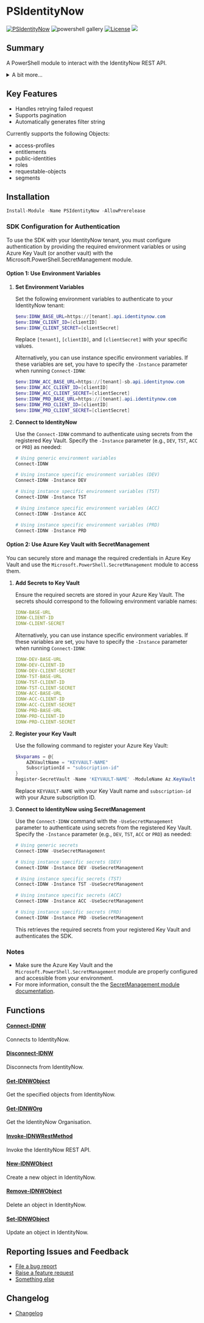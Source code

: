 # PSIdentityNow
[![PSIdentityNow](https://img.shields.io/powershellgallery/v/PSIdentityNow.svg?style=flat-square&label=Powershell%20Gallery)](https://www.powershellgallery.com/packages/PSIdentityNow/)
![powershell gallery](https://img.shields.io/powershellgallery/dt/PSIdentityNow)
[![License](https://img.shields.io/badge/license-GPL&ndash;3.0-blue.svg)](https://github.com/EUCTechTopics/PSIdentityNow/blob/main/LICENSE) 
<img src="https://img.shields.io/badge/supports ps-core-blue.svg"></img>

## Summary
A PowerShell module to interact with the IdentityNow REST API.

<details>
<summary>A bit more...</summary>
I’m excited to share my first publicly released PowerShell module!<br>
I decided to create this because the official SailPoint PowerShell module didn’t quite meet my needs when it came to error handling and ease of use.<br>
My goal was to keep things as simple and modular as possible.<br>
If you run into any bugs or have feedback, please let me know by raising an issue—I’d love to hear from you!<br>
</details>

## Key Features

- Handles retrying failed request
- Supports pagination
- Automatically generates filter string

Currently supports the following Objects:
 - access-profiles
 - entitlements
 - public-identities
 - roles
 - requestable-objects
 - segments

## Installation
```powershell
Install-Module -Name PSIdentityNow -AllowPrerelease
```

### SDK Configuration for Authentication

To use the SDK with your IdentityNow tenant, you must configure authentication by providing the required environment variables or using Azure Key Vault (or another vault) with the Microsoft.PowerShell.SecretManagement module.

#### Option 1: Use Environment Variables

1. **Set Environment Variables**

   Set the following environment variables to authenticate to your IdentityNow tenant:

   ``` powershell
   $env:IDNW_BASE_URL=https://[tenant].api.identitynow.com
   $env:IDNW_CLIENT_ID=[clientID]
   $env:IDNW_CLIENT_SECRET=[clientSecret]
   ```

   Replace `[tenant]`, `[clientID]`, and `[clientSecret]` with your specific values.

   Alternatively, you can use instance specific environment variables. If these variables are set, you have to specify the `-Instance` parameter when running `Connect-IDNW`:

   ```powershell
   $env:IDNW_ACC_BASE_URL=https://[tenant]-sb.api.identitynow.com
   $env:IDNW_ACC_CLIENT_ID=[clientID]
   $env:IDNW_ACC_CLIENT_SECRET=[clientSecret]
   $env:IDNW_PRD_BASE_URL=https://[tenant].api.identitynow.com
   $env:IDNW_PRD_CLIENT_ID=[clientID]
   $env:IDNW_PRD_CLIENT_SECRET=[clientSecret]
   ```

2. **Connect to IdentityNow**

   Use the `Connect-IDNW` command to authenticate using secrets from the registered Key Vault. Specify the `-Instance` parameter (e.g., `DEV`, `TST`, `ACC` or `PRD`) as needed:


   ```powershell
   # Using generic environment variables
   Connect-IDNW

   # Using instance specific environment variables (DEV)
   Connect-IDNW -Instance DEV

   # Using instance specific environment variables (TST)
   Connect-IDNW -Instance TST

   # Using instance specific environment variables (ACC)
   Connect-IDNW -Instance ACC

   # Using instance specific environment variables (PRD)
   Connect-IDNW -Instance PRD
   ```

#### Option 2: Use Azure Key Vault with SecretManagement
You can securely store and manage the required credentials in Azure Key Vault and use the `Microsoft.PowerShell.SecretManagement` module to access them.

1. **Add Secrets to Key Vault**

   Ensure the required secrets are stored in your Azure Key Vault. The secrets should correspond to the following environment variable names:

   ``` yaml
   IDNW-BASE-URL
   IDNW-CLIENT-ID
   IDNW-CLIENT-SECRET
   ```

   Alternatively, you can use instance specific environment variables. If these variables are set, you have to specify the `-Instance` parameter when running `Connect-IDNW`:

   ``` yaml
   IDNW-DEV-BASE-URL
   IDNW-DEV-CLIENT-ID
   IDNW-DEV-CLIENT-SECRET
   IDNW-TST-BASE-URL
   IDNW-TST-CLIENT-ID
   IDNW-TST-CLIENT-SECRET
   IDNW-ACC-BASE-URL
   IDNW-ACC-CLIENT-ID
   IDNW-ACC-CLIENT-SECRET
   IDNW-PRD-BASE-URL
   IDNW-PRD-CLIENT-ID
   IDNW-PRD-CLIENT-SECRET
   ```

2. **Register your Key Vault**

   Use the following command to register your Azure Key Vault:

   ```powershell
   $kvparams = @{
       AZKVaultName = "KEYVAULT-NAME"
       SubscriptionId = "subscription-id"
   }
   Register-SecretVault -Name 'KEYVAULT-NAME' -ModuleName Az.KeyVault -VaultParameters $kvparams
   ```

   Replace `KEYVAULT-NAME` with your Key Vault name and `subscription-id` with your Azure subscription ID.


3. **Connect to IdentityNow using SecretManagement**

   Use the `Connect-IDNW` command with the `-UseSecretManagement` parameter to authenticate using secrets from the registered Key Vault. Specify the `-Instance` parameter (e.g., `DEV`, `TST`, `ACC` or `PRD`) as needed:


   ```powershell
   # Using generic secrets
   Connect-IDNW -UseSecretManagement

   # Using instance specific secrets (DEV)
   Connect-IDNW -Instance DEV -UseSecretManagement

   # Using instance specific secrets (TST)
   Connect-IDNW -Instance TST -UseSecretManagement

   # Using instance specific secrets (ACC)
   Connect-IDNW -Instance ACC -UseSecretManagement

   # Using instance specific secrets (PRD)
   Connect-IDNW -Instance PRD -UseSecretManagement
   ```

   This retrieves the required secrets from your registered Key Vault and authenticates the SDK.

### Notes
- Make sure the Azure Key Vault and the `Microsoft.PowerShell.SecretManagement` module are properly configured and accessible from your environment.
- For more information, consult the the [SecretManagement module documentation](https://learn.microsoft.com/powershell/module/microsoft.powershell.secretmanagement/).


## Functions
#### [Connect-IDNW](Documentation/Connect-IDNW.md)
Connects to IdentityNow.
#### [Disconnect-IDNW](Documentation/Disconnect-IDNW.md)
Disconnects from IdentityNow.
#### [Get-IDNWObject](Documentation/Get-IDNWObject.md)
Get the specified objects from IdentityNow.
#### [Get-IDNWOrg](Documentation/Get-IDNWOrg.md)
Get the IdentityNow Organisation.
#### [Invoke-IDNWRestMethod](Documentation/Invoke-IDNWRestMethod.md)
Invoke the IdentityNow REST API.
#### [New-IDNWObject](Documentation/New-IDNWObject.md)
Create a new object in IdentityNow.
#### [Remove-IDNWObject](Documentation/Remove-IDNWObject.md)
Delete an object in IdentityNow.
#### [Set-IDNWObject](Documentation/Set-IDNWObject.md)
Update an object in IdentityNow.

## Reporting Issues and Feedback
- [File a bug report](https://github.com/EUCTechTopics/PSIdentityNow/issues/new?assignees=&labels=bug)
- [Raise a feature request](https://github.com/EUCTechTopics/PSIdentityNow/issues/new?assignees=&labels=enhancement)
- [Something else](https://github.com/EUCTechTopics/PSIdentityNow/issues/new/choose)

## Changelog
- [Changelog](/CHANGELOG.md)